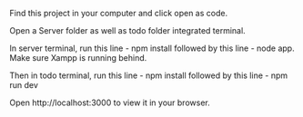 Find this project in your computer and click open as code.

Open a Server folder as well as todo folder integrated terminal.

In server terminal, run this line - npm install followed by this line - node app. Make sure Xampp is running behind.

Then in todo terminal, run this line - npm install followed by this line - npm run dev

Open http://localhost:3000 to view it in your browser.